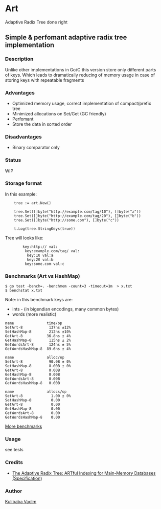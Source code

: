# Art 
Adaptive Radix Tree done right

## Simple & perfomant adaptive radix tree implementation

### Description
Unlike other implementations in Go/C this version store only different parts of keys. Which leads to dramatically reducing of memory usage in case of storing keys with repeatable fragments

### Advantages

 - Optimized memory usage, correct implementation of compact/prefix tree
 - Minimized allocations on Set/Get (GC friendly)
 - Perfomant
 - Store the data in sorted order

### Disadvantages
 
 - Binary comparator only


### Status
WIP

### Storage format
In this example:
```
	tree := art.New()

	tree.Set([]byte("http://example.com/tag/10"), []byte("a"))
	tree.Set([]byte("http://example.com/tag/20"), []byte("b"))
	tree.Set([]byte("http://some.com"), []byte("c"))

	t.Log(tree.StringKeys(true))
```
Tree will looks like:
```
        key:http:// val:
         key:example.com/tag/ val:
          key:10 val:a
          key:20 val:b
         key:some.com val:c
```
### Benchmarks (Art vs HashMap)

```
$ go test -bench=. -benchmem -count=3 -timeout=1m  > x.txt
$ benchstat x.txt
```
Note: in this benchmark keys are:
 - ints - (in bigendian encodings, many common bytes)
 - words (more realistic)

```
name               time/op
SetArt-8            137ns ±12%
SetHashMap-8        212ns ±10%
GetArt-8           36.8ns ± 4%
GetHashMap-8        115ns ± 2%
GetWordsArt-8       124ns ± 5%
GetWordsHashMap-8  89.6ns ± 4%

name               alloc/op
SetArt-8            90.0B ± 0%
SetHashMap-8        8.00B ± 0%
GetArt-8            0.00B     
GetHashMap-8        0.00B     
GetWordsArt-8       0.00B     
GetWordsHashMap-8   0.00B

name               allocs/op
SetArt-8             1.00 ± 0%
SetHashMap-8         0.00     
GetArt-8             0.00     
GetHashMap-8         0.00     
GetWordsArt-8        0.00     
GetWordsHashMap-8    0.00    
```

[More benchmarks](https://github.com/recoilme/bench_sortedsets)

### Usage

see tests

### Credits

 - [The Adaptive Radix Tree: ARTful Indexing for Main-Memory Databases (Specification)](https://db.in.tum.de/~leis/papers/ART.pdf)

### Author

[Kulibaba Vadim](https://github.com/recoilme)